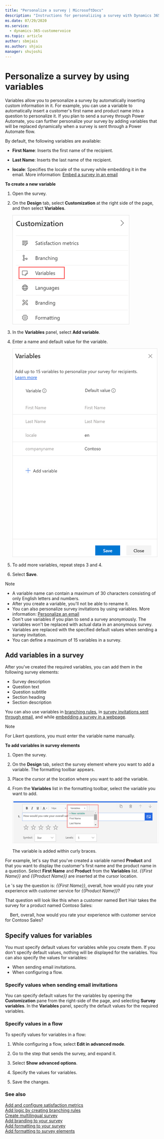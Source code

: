 ```yaml
---
title: "Personalize a survey | MicrosoftDocs"
description: "Instructions for personalizing a survey with Dynamics 365 Customer Voice"
ms.date: 07/29/2020
ms.service: 
  - dynamics-365-customervoice
ms.topic: article
author: sbmjais
ms.author: shjais
manager: shujoshi
---
```


# Personalize a survey by using variables

Variables allow you to personalize a survey by automatically inserting custom information in it. For example, you can use a variable to automatically insert a customer's first name and product name into a question to personalize it. If you plan to send a survey through Power Automate, you can further personalize your survey by adding variables that will be replaced dynamically when a survey is sent through a Power Automate flow.

By default, the following variables are available:

- **First Name**: Inserts the first name of the recipient.

- **Last Name**: Inserts the last name of the recipient.
    
- **locale**: Specifies the locale of the survey while embedding it in the email. More information: [Embed a survey in an email](send-survey-email.md#embed-a-survey-in-an-email)
       
**To create a new variable**

1. Open the survey.
       
2. On the **Design** tab, select **Customization** at the right side of the page, and then select **Variables**.
    
    ![Variables menu item](media/variables-button.png "Variables menu item")
    
3. In the **Variables** panel, select **Add variable**.
    
4. Enter a name and default value for the variable.

    ![New variable created](media/new-survey-variable.png "New variable created")
       
5. To add more variables, repeat steps 3 and 4.
    
5. Select **Save**.
    
> [!NOTE]
> - A variable name can contain a maximum of 30 characters consisting of only English letters and numbers.
> - After you create a variable, you'll not be able to rename it.
> - You can also personalize survey invitations by using variables. More information: [Personalize an email](send-survey-email.md#personalize-an-email)
> - Don't use variables if you plan to send a survey anonymously. The variables won't be replaced with actual data in an anonymous survey.
> - Variables are replaced with the specified default values when sending a survey invitation.
> - You can define a maximum of 15 variables in a survey.

## Add variables in a survey

After you've created the required variables, you can add them in the following survey elements:

- Survey description
- Question text
- Question subtitle
- Section heading
- Section description

You can also use variables in [branching rules](create-branching-rule.md), in [survey invitations sent through email](send-survey-email.md), and while [embedding a survey in a webpage](embed-web-page.md).

> [!NOTE]
> For Likert questions, you must enter the variable name manually.

**To add variables in survey elements**

1. Open the survey.

2. On the **Design** tab, select the survey element where you want to add a variable. The formatting toolbar appears.

3. Place the cursor at the location where you want to add the variable.

4. From the **Variables** list in the formatting toolbar, select the variable you want to add.

    ![Add variables](media/add-variable.png "Add variables")

    The variable is added within curly braces.

For example, let's say that you've created a variable named **Product** and that you want to display the customer's first name and the product name in a question. Select **First Name** and **Product** from the **Variables** list. *{{First Name}}* and *{{Product Name}}* are inserted at the cursor location.

Le    's say the question is:
*{{First Name}}*, overall, how would you rate your experience with customer service for *{{Product Name}}*?

That question will look like this when a customer named Bert Hair takes the survey for a product named Contoso Sales:
    
&nbsp;&nbsp;&nbsp;&nbsp;Bert, overall, how would you rate your experience with customer service for Contoso Sales?

## Specify values for variables
    
You must specify default values for variables while you create them. If you don't specify default values, nothing will be displayed for the variables. You can also specify the values for variables:
    
- When sending email invitations.
- When configuring a flow.

### Specify values when sending email invitations

You can specify default values for the variables by opening the **Customization** pane from the right-side of the page, and selecting **Survey variables**. In the **Variables** panel, specify the default values for the required variables.

### Specify values in a flow

To    specify values for variables in a flow:

1.    While configuring a flow, select **Edit in advanced mode**.

2. Go to the step that sends the survey, and expand it.

3.    Select **Show advanced options**.

4. Specify the values for variables.

5. Save the changes.

### See also
    
[Add and configure satisfaction metrics](satisfaction-metrics.md)<br>
[Add logic by creating branching rules](create-branching-rule.md)<br>
[Create multilingual survey](create-multilingual-survey.md)<br>
[Add branding to your survey](survey-branding.md)<br>
[Add formatting to your survey](survey-formatting.md)<br>
[Add formatting to survey elements](survey-text-format.md)

